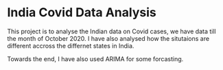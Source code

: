 # India Covid Data Analysis

This project is to analyse the Indian data on Covid cases, we have data till the month of October 2020. I have also analysed how the situtaions are different accross the differnet states in India. 



Towards the end, I have also used ARIMA for some forcasting.
